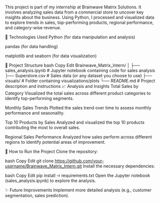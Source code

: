 This project is part of my internship at Brainwave Matrix Solutions. It involves analyzing sales data from a commercial store to uncover key insights about the business. Using Python, I processed and visualized data to explore trends in sales, top-performing products, regional performance, and category-wise revenue.

🔧 Technologies Used
Python (for data manipulation and analysis)

pandas (for data handling)

matplotlib and seaborn (for data visualization)

📂 Project Structure
bash
Copy
Edit
Brainwave_Matrix_Intern/
│
├── sales_analysis.ipynb   # Jupyter notebook containing code for sales analysis
├── Superstore.csv         # Sales data (or any dataset you choose to use)
├── visuals/               # Folder containing visualizations/plots
└── README.md              # Project description and instructions
📈 Analysis and Insights
Total Sales by Category
Visualized the total sales across different product categories to identify top-performing segments.

Monthly Sales Trends
Plotted the sales trend over time to assess monthly performance and seasonality.

Top 10 Products by Sales
Analyzed and visualized the top 10 products contributing the most to overall sales.

Regional Sales Performance
Analyzed how sales perform across different regions to identify potential areas of improvement.

🚀 How to Run the Project
Clone the repository:

bash
Copy
Edit
git clone https://github.com/your-username/Brainwave_Matrix_Intern.git
Install the necessary dependencies:

bash
Copy
Edit
pip install -r requirements.txt
Open the Jupyter notebook (sales_analysis.ipynb) to explore the analysis.

✨ Future Improvements
Implement more detailed analysis (e.g., customer segmentation, sales prediction).



